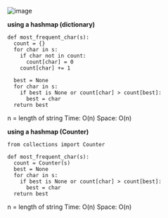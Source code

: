 ![image](https://user-images.githubusercontent.com/12803690/228415330-963c4cd9-471c-4265-96fa-404ec75102a9.png)

**using a hashmap (dictionary)**
```
def most_frequent_char(s):
  count = {}
  for char in s:
    if char not in count:
      count[char] = 0    
    count[char] += 1
    
  best = None
  for char in s:
    if best is None or count[char] > count[best]:
      best = char
  return best
```
n = length of string
Time: O(n)
Space: O(n)

**using a hashmap (Counter)**
```
from collections import Counter

def most_frequent_char(s):
  count = Counter(s)
  best = None
  for char in s:
    if best is None or count[char] > count[best]:
      best = char
  return best
```
n = length of string
Time: O(n)
Space: O(n)
